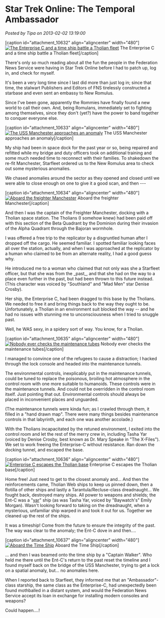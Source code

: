 # Star Trek Online: The Temporal Ambassador

*Posted by Tipa on 2013-02-02 13:19:00*

[caption id="attachment\_10632" align="aligncenter" width="480"][![](../../../uploads/2013/02/GameClient-2013-02-02-09-50-33-30-480x343.jpg "The Enterprise C and a time ship battle a Tholian fleet")](../../../uploads/2013/02/GameClient-2013-02-02-09-50-33-30.jpg) The Enterprise C and a time ship battle a Tholian fleet[/caption]

There's only so much reading about all the fun the people in the Federation News Service were having in Star Trek Online before I had to patch up, log in, and check for myself.

It's been a very long time since I last did more than just log in; since that time, the stalwart Publishers and Editors of FNS tirelessly constructed a starbase and even sent an embassy to New Romulus.

Since I've been gone, apparently the Rommies have finally found a new world to call their own. And, being Romulans, immediately set to fighting among themselves, since they don't (yet?) have the power to band together to conquer everyone else.

[caption id="attachment\_10633" align="aligncenter" width="480"][![](../../../uploads/2013/02/GameClient-2013-02-02-08-46-47-66-480x343.jpg "The USS Manchester approaches an anomaly")](../../../uploads/2013/02/GameClient-2013-02-02-08-46-47-66.jpg) The USS Manchester approaches an anomaly[/caption]

My ship had been in space dock for the past year or so, being repaired and refitted while my bridge and duty officers took on additional training and some much needed time to reconnect with their families. To shakedown the re-fit Manchester, Starfleet ordered us to the New Romulus area to check out some mysterious anomalies.

We chased anomalies around the sector as they opened and closed until we were able to close enough on one to give it a good scan, and then ---

[caption id="attachment\_10634" align="aligncenter" width="480"][![](../../../uploads/2013/02/GameClient-2013-02-02-08-48-19-83-480x343.jpg "Aboard the freighter Manchester")](../../../uploads/2013/02/GameClient-2013-02-02-08-48-19-83.jpg) Aboard the freighter Manchester[/caption]

And then I was the captain of the Freighter Manchester, docking with a Tholian space station. The Tholians (I somehow knew) had been paid off with this section of the Beta Quadrant by the Dominion during their invasion of the Alpha Quadrant through the Bajoran wormhole. 

I was offered a free trip to the replicator by a disgruntled human after I dropped off the cargo. He seemed familiar. I spotted familiar looking faces all over the station, actually, and when I was approached at the replicator by a human who claimed to be from an alternate reality, I had a good guess why.

He introduced me to a woman who claimed that not only was she a Starfleet officer, but that she was from the \_past\_, and that she had on the way to a place even further in the past, but had been thrown to this future instead. (This character was voiced by "Southland" and "Mad Men" star Denise Crosby).

Her ship, the Enterprise C, had been dragged to this base by the Tholians. We needed to free it and bring things back to the way they ought to be. Unfortunately, a Tholian in an environment suit blocked the way -- and he had no issues with stunning me to unconsciousness when I tried to snuggle past.

Well, he WAS sexy, in a spidery sort of way. You know, for a Tholian.

[caption id="attachment\_10635" align="aligncenter" width="480"][![](../../../uploads/2013/02/GameClient-2013-02-02-09-16-30-97-480x343.jpg "Nobody ever checks the maintenance tubes")](../../../uploads/2013/02/GameClient-2013-02-02-09-16-30-97.jpg) Nobody ever checks the maintenance tubes[/caption]

I managed to convince one of the refugees to cause a distraction; I hacked through the lock console and headed into the maintenance tunnels.

The environmental controls, inexplicably put in the maintenance tunnels, could be tuned to replace the poisonous, broiling hot atmosphere in the control room with one more suitable to humanoids. These controls were in the maintenance tunnels. And could not be overridden in the control room itself. Just pointing that out. Environmental controls should always be placed in inconvenient places and unguarded.

(The maintenance tunnels were kinda fun; as I crawled through them, it filled in a "hand drawn map". There were many things besides maintenance controls in that labyrinth, and each one was another accolade.)

With the Tholians incapacitated by the retuned environment, I exited into the control room and let the rest of the merry crew in, including Tasha Yar (voiced by Denise Crosby, best known as Dr. Mary Speake in "The X-Files"). We set to work freeing the Enterprise-C without resistance. Ran down the docking tunnel, and escaped the base.

[caption id="attachment\_10636" align="aligncenter" width="480"][![](../../../uploads/2013/02/GameClient-2013-02-02-09-31-56-47-480x343.jpg "Enterprise C escapes the Tholian base")](../../../uploads/2013/02/GameClient-2013-02-02-09-31-56-47.jpg) Enterprise C escapes the Tholian base[/caption]

Home free! Just need to get to the closest anomaly and... And then the reinforcements came, Tholian Web ships to keep us pinned down, then a flotilla of other ships and lastly a Tarantula/Recluse-class dreadnaught... We fought back, destroyed many ships. All power to weapons and shields; the Ent-C was a "[yar](http://en.wiktionary.org/wiki/yar)" ship (as was Tasha Yar, voiced by "Baywatch's" Emily Morgan). Wasn't looking forward to taking on the dreadnaught, when a mysterious, unfamiliar ship warped in and took it out for us. Together we cleaned up the rest of the ships.

It was a timeship! Come from the future to ensure the integrity of the past. The way was clear to the anomaly; the Ent-C dove in and then....

[caption id="attachment\_10637" align="aligncenter" width="480"][![](../../../uploads/2013/02/GameClient-2013-02-02-09-38-39-52-480x253.jpg "Aboard the Time Ship")](../../../uploads/2013/02/GameClient-2013-02-02-09-38-39-52.jpg) Aboard the Time Ship[/caption]

... and then I was beamed onto the time ship by a "Captain Walker". Who held me there until the Ent-C's return to the past reset the timeline and I found myself back on the bridge of the USS Manchester, trying to get a lock on a spatial anomaly, but... no anomalies here. 

When I reported back to Starfleet, they informed me that an "Ambassador"-class starship, the same class as the Enterprise-C, had unexpectedly been found mothballed in a distant system, and would the Federation News Service accept its loan in exchange for installing modern consoles and weapons?

Could happen....!

